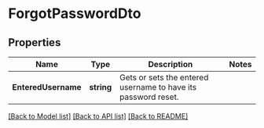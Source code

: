 # ForgotPasswordDto

## Properties

Name | Type | Description | Notes
------------ | ------------- | ------------- | -------------
**EnteredUsername** | **string** | Gets or sets the entered username to have its password reset. | 

[[Back to Model list]](../README.md#documentation-for-models) [[Back to API list]](../README.md#documentation-for-api-endpoints) [[Back to README]](../README.md)


